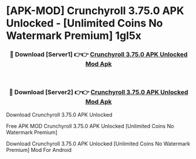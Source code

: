 # [APK-MOD] Crunchyroll 3.75.0 APK Unlocked - [Unlimited Coins No Watermark Premium] 1gl5x



<div align="center">
<h3>🔴 Download [Server1] 👉👉 <a href="https://momento.my/?title=Crunchyroll_3.75.0_APK_Unlocked">Crunchyroll 3.75.0 APK Unlocked Mod Apk</a></h3><br>

<h3>🔴 Download [Server2] 👉👉 <a href="https://momento.my/?title=Crunchyroll_3.75.0_APK_Unlocked">Crunchyroll 3.75.0 APK Unlocked Mod Apk</a></h3>
</div>



Download Crunchyroll 3.75.0 APK Unlocked 

Free APK MOD Crunchyroll 3.75.0 APK Unlocked [Unlimited Coins No Watermark Premium]

Download Crunchyroll 3.75.0 APK Unlocked [Unlimited Coins No Watermark Premium] Mod For Android
